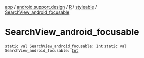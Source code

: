 [app](../../../index.md) / [android.support.design](../../index.md) / [R](../index.md) / [styleable](index.md) / [SearchView_android_focusable](./-search-view_android_focusable.md)

# SearchView_android_focusable

`static val SearchView_android_focusable: `[`Int`](https://kotlinlang.org/api/latest/jvm/stdlib/kotlin/-int/index.html)
`static val SearchView_android_focusable: `[`Int`](https://kotlinlang.org/api/latest/jvm/stdlib/kotlin/-int/index.html)